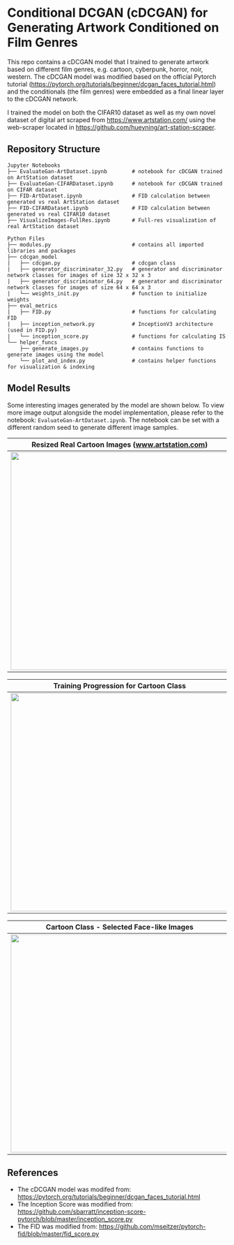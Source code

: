 # Conditional DCGAN (cDCGAN) for Generating Artwork Conditioned on Film Genres

This repo contains a cDCGAN model that I trained to generate artwork based on different film genres, e.g. cartoon, cyberpunk, horror, noir, western. The cDCGAN model was modified based on the official Pytorch tutorial (https://pytorch.org/tutorials/beginner/dcgan_faces_tutorial.html) and the conditionals (the film genres) were embedded as a final linear layer to the cDCGAN network.

I trained the model on both the CIFAR10 dataset as well as my own novel dataset of digital art scraped from https://www.artstation.com/ using the web-scraper located in https://github.com/hueyning/art-station-scraper.

## Repository Structure

```
Jupyter Notebooks
├── EvaluateGan-ArtDataset.ipynb        # notebook for cDCGAN trained on ArtStation dataset
├── EvaluateGan-CIFARDataset.ipynb      # notebook for cDCGAN trained on CIFAR dataset
├── FID-ArtDataset.ipynb                # FID calculation between generated vs real ArtStation dataset
├── FID-CIFARDataset.ipynb              # FID calculation between generated vs real CIFAR10 dataset
├── VisualizeImages-FullRes.ipynb       # Full-res visualization of real ArtStation dataset

Python Files
├── modules.py                          # contains all imported libraries and packages
├── cdcgan_model
|   ├── cdcgan.py                       # cdcgan class
|   ├── generator_discriminator_32.py   # generator and discriminator network classes for images of size 32 x 32 x 3
|   ├── generator_discriminator_64.py   # generator and discriminator network classes for images of size 64 x 64 x 3
|   └── weights_init.py                 # function to initialize weights
├── eval_metrics
|   ├── FID.py                          # functions for calculating FID
|   ├── inception_network.py            # InceptionV3 architecture (used in FID.py)
|   └── inception_score.py              # functions for calculating IS
└── helper_funcs
    ├── generate_images.py              # contains functions to generate images using the model
    └── plot_and_index.py               # contains helper functions for visualization & indexing
```
## Model Results

Some interesting images generated by the model are shown below. To view more image output alongside the model implementation, please refer to the notebook: `EvaluateGan-ArtDataset.ipynb`. The notebook can be set with a different random seed to generate different image samples.

Resized Real Cartoon Images (www.artstation.com)  |  Random Sample of Generated Cartoon Images
:-------------------------:|:-------------------------:
<img src='https://user-images.githubusercontent.com/20198669/75514890-92be5300-5a33-11ea-9bde-9caff051309e.png' width='500'/> | <img src='https://user-images.githubusercontent.com/20198669/75514868-81754680-5a33-11ea-9cef-cffa5096561d.png' width='500'/>

Training Progression for Cartoon Class|Fixed Noise Image Generation for Different Classes
:-------------------------:|:-------------------------:
<img src='https://user-images.githubusercontent.com/20198669/75514765-3bb87e00-5a33-11ea-9fbd-b1739738efa6.png' width='500'/>|<img src='https://user-images.githubusercontent.com/20198669/75514737-293e4480-5a33-11ea-8a16-c3850daddd7c.png' width='500'/>

Cartoon Class - Selected Face-like Images | Western Class - Selected Face-like Images
:-------------------------:|:-------------------------:
<img src='https://user-images.githubusercontent.com/20198669/75514552-ae752980-5a32-11ea-9f29-78f91b53217a.png' width='500'/>| <img src='https://user-images.githubusercontent.com/20198669/75514565-b765fb00-5a32-11ea-8857-5bec406e3dbb.png' width='500'/>


## References
- The cDCGAN model was modifed from: https://pytorch.org/tutorials/beginner/dcgan_faces_tutorial.html
- The Inception Score was modified from: https://github.com/sbarratt/inception-score-pytorch/blob/master/inception_score.py
- The FID was modified from: https://github.com/mseitzer/pytorch-fid/blob/master/fid_score.py
